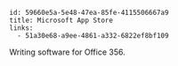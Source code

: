 ```
id: 59660e5a-5e48-47ea-85fe-4115506667a9
title: Microsoft App Store
links:
  - 51a30e68-a9ee-4861-a332-6822ef8bf109
```

Writing software for Office 356.
